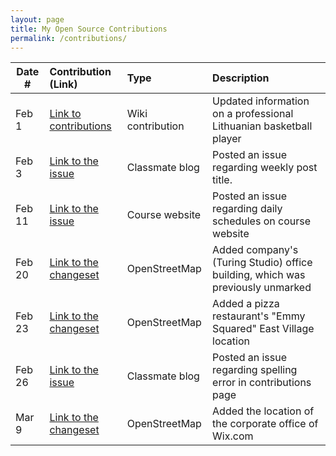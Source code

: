 ```yaml
---
layout: page
title: My Open Source Contributions
permalink: /contributions/
---
```


<!--
Type of the contribution should be "Wikipedia edit", "OpenStreet Map feature", "Documentation", "Course website", "Blog",
"Browse Add-on", etc.

The description should include a brief summary of what you did.

Replace the first row with your own contribution. 

-->





| Date #       | Contribution (Link)  | Type  | Description |
|---|:---|:---|:---|
| Feb 1   | [Link to contributions](https://en.wikipedia.org/wiki/Special:Contributions/Jn1917)    |  Wiki contribution   |   Updated information on a professional Lithuanian basketball player   |
| Feb 3   | [Link to the issue](https://github.com/nyu-ossd-s20/kmaraj-weekly/issues/1)    | Classmate blog    |   Posted an issue regarding weekly post title.    |
| Feb 11  | [Link to the issue](https://github.com/joannakl/ossd_s20/issues/12)    |  Course website   |  Posted an issue regarding daily schedules on course website    |
| Feb 20  | [Link to the changeset](https://www.openstreetmap.org/changeset/81253606#map=19/54.68413/25.28576) | OpenStreetMap | Added company's (Turing Studio) office building, which was previously unmarked |
| Feb 23  | [Link to the changeset](https://www.openstreetmap.org/changeset/81379118) | OpenStreetMap | Added a pizza restaurant's "Emmy Squared" East Village location |
| Feb 26  | [Link to the issue](https://github.com/nyu-ossd-s20/mattfan00-weekly/issues/1) | Classmate blog  | Posted an issue regarding spelling error in contributions page |
| Mar 9   | [Link to the changeset](https://www.openstreetmap.org/changeset/81942409) | OpenStreetMap   | Added the location of the corporate office of Wix.com |
